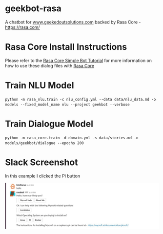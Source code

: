 # geekbot-rasa
A chatbot for www.geekedoutsolutions.com backed by Rasa Core - https://rasa.com/

# Rasa Core Install Instructions
Please refer to the [Rasa Core Simple Bot Tutorial](https://core.rasa.com/tutorial_basics.html#tutorial-basics) for more information on how to use these dialog files with [Rasa Core](https://core.rasa.com/index.html)

# Train NLU Model
`python -m rasa_nlu.train -c nlu_config.yml --data data/nlu_data.md -o models --fixed_model_name nlu --project geekbot --verbose`

# Train Dialogue Model
`python -m rasa_core.train -d domain.yml -s data/stories.md -o models/geekbot/dialogue --epochs 200
`

# Slack Screenshot
In this example I clicked the Pi button

![](https://github.com/Geeked-Out-Solutions/geekbot-rasa/blob/master/slack_ss.jpg)
